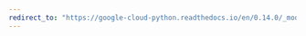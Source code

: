 ```yaml
---
redirect_to: "https://google-cloud-python.readthedocs.io/en/0.14.0/_modules/gcloud/datastore/key.html"
---
```

